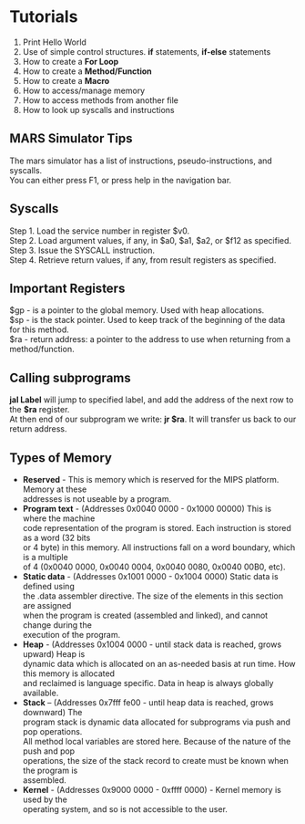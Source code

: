 # Tutorials
1. Print Hello World  
2. Use of simple control structures. **if** statements, **if-else** statements
2. How to create a **For Loop**  
3. How to create a **Method/Function**  
4. How to create a **Macro**
5. How to access/manage memory
6. How to access methods from another file
7. How to look up syscalls and instructions


## MARS Simulator Tips
The mars simulator has a list of instructions, pseudo-instructions, and syscalls.  
You can either press F1, or press help in the navigation bar.

## Syscalls
Step 1. Load the service number in register $v0.  
Step 2. Load argument values, if any, in $a0, $a1, $a2, or $f12 as specified.  
Step 3. Issue the SYSCALL instruction.  
Step 4. Retrieve return values, if any, from result registers as specified.  

## Important Registers  
$gp - is a pointer to the global memory. Used with heap allocations.  
$sp - is the stack pointer. Used to keep track of the beginning of the data for this method.  
$ra - return address: a pointer to the address to use when returning from a method/function.  

## Calling subprograms  
**jal Label** will jump to specified label, and add the address of the next row to the **$ra** register.  
At then end of our subprogram we write: **jr $ra**. It will transfer us back to our return address.

## Types of Memory
- **Reserved** - This is memory which is reserved for the MIPS platform. Memory at these  
addresses is not useable by a program.  
- **Program text** - (Addresses 0x0040 0000 - 0x1000 00000) This is where the machine  
code representation of the program is stored. Each instruction is stored as a word (32 bits  
or 4 byte) in this memory. All instructions fall on a word boundary, which is a multiple  
of 4 (0x0040 0000, 0x0040 0004, 0x0040 0080, 0x0040 00B0, etc).  
- **Static data** - (Addresses 0x1001 0000 - 0x1004 0000) Static data is defined using   
the .data assembler directive. The size of the elements in this section are assigned   
when the program is created (assembled and linked), and cannot change during the   
execution of the program.   
- **Heap** - (Addresses 0x1004 0000 - until stack data is reached, grows upward) Heap is  
dynamic data which is allocated on an as-needed basis at run time. How this memory is allocated  
and reclaimed is language specific. Data in heap is always globally available.  
- **Stack** – (Addresses 0x7fff fe00 - until heap data is reached, grows downward) The  
program stack is dynamic data allocated for subprograms via push and pop operations.  
All method local variables are stored here. Because of the nature of the push and pop  
operations, the size of the stack record to create must be known when the program is  
assembled.
- **Kernel** - (Addresses 0x9000 0000 - 0xffff 0000) - Kernel memory is used by the  
operating system, and so is not accessible to the user.


